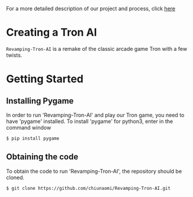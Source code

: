 For a more detailed description of our project and process, click [here](details.md)

# Creating a Tron AI
`Revamping-Tron-AI` is a remake of the classic arcade game Tron with a few twists.

# Getting Started
## Installing Pygame
In order to run 'Revamping-Tron-AI' and play our Tron game, you need to have 'pygame' installed. To install 'pygame' for python3, enter in the command window
``` bash
$ pip install pygame
```

## Obtaining the code
To obtain the code to run 'Revamping-Tron-AI', the repository should be cloned.
``` bash
$ git clone https://github.com/chiunaomi/Revamping-Tron-AI.git
```
